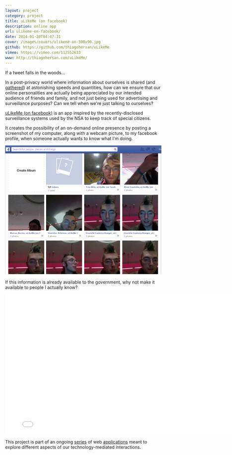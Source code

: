 ```yaml
---
layout: project
category: project
title: uLikeMe (on facebook)
description: online app
url: ulikeme-on-facebook/
date: 2014-01-20T04:47:31
cover: /images/covers/ulikeme-on-300x90.jpg
github: https://github.com/thiagohersan/uLikeMe
vimeo: https://vimeo.com/112552633
www: http://thiagohersan.com/uLikeMe/
---
```

If a tweet falls in the woods...

In a post-privacy world where information about ourselves is shared (and [gathered](http://www.youtube.com/watch?v=vILAlhwUgIU)) at astonishing speeds and quantities, how can we ensure that our online personalities are actually being appreciated by our intended audience of friends and family, and not just being used for advertising and surveillance purposes? Can we tell when we're just talking to ourselves?

[uLikeMe (on facebook)](http://thiagohersan.com/uLikeMe) is an app inspired by the recently-disclosed surveillance systems used by the NSA to keep track of special citizens.

It creates the possibility of an on-demand online presence by posting a screenshot of my computer, along with a webcam picture, to my facebook profile, when someone actually wants to know what I'm doing.

![](/images/projects/ulikeme-on-facebook/albums.jpg)

If this information is already available to the government, why not make it available to people I actually know?

<div class="video-wrapper">
    <iframe src="//player.vimeo.com/video/112552633" width="800" height="449" frameborder="0" webkitallowfullscreen="" mozallowfullscreen="" allowfullscreen=""></iframe>
</div>

This project is part of an ongoing [series](/project/ilikeme-on-facebook/ ) of web [applications](/project/ilikeyou-on-facebook/) meant to explore different aspects of our technology-mediated interactions.
